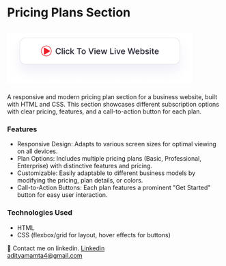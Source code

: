 # Pricing Plans Section

## <a href="https://adityamamta.github.io/pricing-plans-section/"><img src="img/readme-btn.png" alt="Click to view live website" height="120"></a>
A responsive and modern pricing plan section for a business website, built with HTML and CSS. This section showcases different subscription options with clear pricing, features, and a call-to-action button for each plan.

### Features
- Responsive Design: Adapts to various screen sizes for optimal viewing on all devices.
- Plan Options: Includes multiple pricing plans (Basic, Professional, Enterprise) with distinctive features and pricing.
- Customizable: Easily adaptable to different business models by modifying the pricing, plan details, or colors.
- Call-to-Action Buttons: Each plan features a prominent "Get Started" button for easy user interaction.
### Technologies Used
- HTML
- CSS (flexbox/grid for layout, hover effects for buttons)

💼 Contact me on linkedin. [Linkedin](https://www.linkedin.com/in/adityamamta/) <br>
adityamamta4@gmail.com

<!-- ![preview img](image/card-hover-effect-mockup.png) -->
